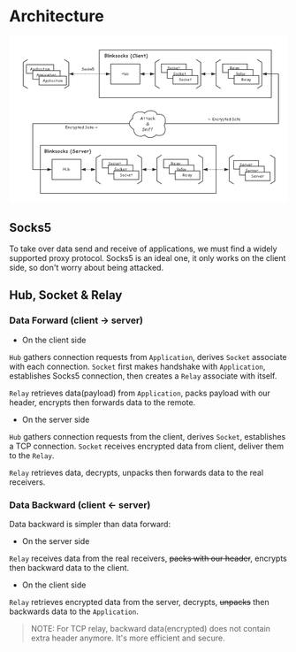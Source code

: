 # Architecture

![architecture](architecture.png)

## Socks5

To take over data send and receive of applications, we must find a widely
supported proxy protocol. Socks5 is an ideal one, it only works on the client
side, so don't worry about being attacked.

## Hub, Socket & Relay

### Data Forward (client -> server)

* On the client side

`Hub` gathers connection requests from `Application`, derives `Socket` associate
with each connection. `Socket` first makes handshake with `Application`,
establishes Socks5 connection, then creates a `Relay` associate with itself.

`Relay` retrieves data(payload) from `Application`, packs payload with our
header, encrypts then forwards data to the remote.

* On the server side

`Hub` gathers connection requests from the client, derives `Socket`, 
establishes a TCP connection. `Socket` receives encrypted data from client, 
deliver them to the `Relay`.

`Relay` retrieves data, decrypts, unpacks then forwards data to the real receivers.

### Data Backward (client <- server)

Data backward is simpler than data forward:

* On the server side

`Relay` receives data from the real receivers, ~~packs with our header~~, 
encrypts then backward data to the client.

* On the client side

`Relay` retrieves encrypted data from the server, decrypts, ~~unpacks~~ then 
backwards data to the `Application`.

> NOTE: For TCP relay, backward data(encrypted) does not contain extra header anymore. It's more efficient and secure.